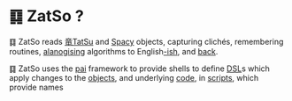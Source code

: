 # ䷃ ZatSo ?

䷃ ZatSo reads [竜TatSu](https://tatsu.readthedocs.io/en/stable/mini-tutorial.html?highlight=objects#object-models) and [Spacy]() objects, capturing clichés, remembering routines, [alanogising](https://github.com/fargonauts) algorithms to English[-ish](https://github.com/jalanb/pai/blob/master/bin/bai), and [back](https://github.com/jalanb/pysyte/blob/python3/pysyte/bash/git.py#L577).

䷃ ZatSo uses the [pai](https://github.com/jalanb/pai/blob/master/bin/bai) framework to provide shells to define [DSL](https://en.wikipedia.org/wiki/Domain-specific_language)s which apply changes to the [objects](https://tatsu.readthedocs.io/en/stable/mini-tutorial.html?highlight=objects#object-models), and underlying [code]([pym](https://pym.readthedocs.io/en/latest/)), in [scripts](https://github.com/jalanb/whyp), which provide names

